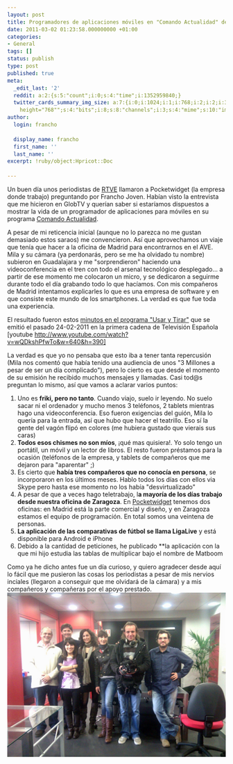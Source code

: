 ```yaml
---
layout: post
title: Programadores de aplicaciones móviles en "Comando Actualidad" de TVE
date: 2011-03-02 01:23:58.000000000 +01:00
categories:
- General
tags: []
status: publish
type: post
published: true
meta:
  _edit_last: '2'
  reddit: a:2:{s:5:"count";i:0;s:4:"time";i:1352959840;}
  twitter_cards_summary_img_size: a:7:{i:0;i:1024;i:1;i:768;i:2;i:2;i:3;s:25:"width="1024"
    height="768"";s:4:"bits";i:8;s:8:"channels";i:3;s:4:"mime";s:10:"image/jpeg";}
author:
  login: francho

  display_name: francho
  first_name: ''
  last_name: ''
excerpt: !ruby/object:Hpricot::Doc
  
---
```

Un buen día unos periodistas de [RTVE](http://www.rtve.es/) llamaron a Pocketwidget (la empresa donde trabajo) preguntando por Francho Joven. Habían visto la entrevista que me hicieron en GlobTV y querían saber si estaríamos dispuestos a mostrar la vida de un programador de aplicaciones para móviles en su programa [Comando Actualidad](http://www.rtve.es/noticias/20110221/comando-actualidad-usar-tirar/410046.shtml).

A pesar de mi reticencia inicial (aunque no lo parezca no me gustan demasiado estos saraos) me convencieron. Así que aprovechamos un viaje que tenía que hacer a la oficina de Madrid para encontrarnos en el AVE. Mila y su cámara (ya perdonarás, pero se me ha olvidado tu nombre) subieron en Guadalajara y me "sorprendieron" haciendo una videoconferencia en el tren con todo el arsenal tecnológico desplegado... a partir de ese momento me colocaron un micro, y se dedicaron a seguirme durante todo el día grabando todo lo que hacíamos. Con mis compañeros de Madrid intentamos explicarles lo que es una empresa de software y en que consiste este mundo de los smartphones. La verdad es que fue toda una experiencia.

El resultado fueron estos [minutos en el programa "Usar y Tirar"](http://www.rtve.es/mediateca/videos/20110224/comando-actualidad-usar-tirar-programadores/1028824.shtml) que se emitió el pasado 24-02-2011 en la primera cadena de Televisión Española
[youtube http://www.youtube.com/watch?v=wQDkshPfwTo&w=640&h=390]

La verdad es que yo no pensaba que esto iba a tener tanta repercusión (Mila nos comentó que había tenido una audiencia de unos "3 Millones a pesar de ser un día complicado"), pero lo cierto es que desde el momento de su emisión he recibido muchos mensajes y llamadas. Casi tod@s preguntan lo mismo, así que vamos a aclarar varios puntos:

1.  Uno es **friki, pero no tanto**. Cuando viajo, suelo ir leyendo. No suelo sacar ni el ordenador y mucho menos 3 teléfonos, 2 tablets mientras hago una videoconferencia. Eso fueron exigencias del guión, Mila lo quería para la entrada, así que hubo que hacer el teatrillo. Eso sí la gente del vagón flipó en colores (me hubiera gustado que vierais sus caras)
2.  **Todos esos chismes no son míos**, ¡qué mas quisiera!. Yo solo tengo un portátil, un móvil y un lector de libros. El resto fueron préstamos para la ocasión (teléfonos de la empresa, y tablets de compañeros que me dejaron para "aparentar" ;)
3.  Es cierto que **había tres compañeros que no conocía en persona**, se incorporaron en los últimos meses. Hablo todos los días con ellos via Skype pero hasta ese momento no los había "desvirtualizado"
4.  A pesar de que a veces hago teletrabajo, l**a mayoría de los días trabajo desde nuestra oficina de Zaragoza**. En [Pocketwidget](http://www.pocketwidget.com) tenemos dos oficinas: en Madrid está la parte comercial y diseño, y en Zaragoza estamos el equipo de programación. En total somos una veintena de personas.
5.  **La aplicación de las comparativas de fútbol se llama LigaLive** y está disponible para Android e iPhone
6.  Debido a la cantidad de peticiones, he publicado **la aplicación con la que mi hijo estudia las tablas de multiplicar bajo el nombre de Matboom

Como ya he dicho antes fue un día curioso, y quiero agradecer desde aquí lo fácil que me pusieron las cosas los periodistas a pesar de mis nervios inciales (llegaron a conseguir que me olvidará de la cámara) y a mis compañeros y compañeras por el apoyo prestado.
[![IMG_20110203_175922](/assets/img_20110203_175922111.jpg "IMG_20110203_175922")](https://franchojoven.files.wordpress.com/2011/03/img_20110203_175922111.jpg)
